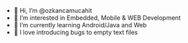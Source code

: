 - 👋 Hi, I’m @ozkancamucahit
- 👀 I’m interested in Embedded, Mobile & WEB Development
- 🌱 I’m currently learning Android/Java and Web
- 💞️ I love introducing bugs to empty text files 
<!-- - 📫 How to reach me ... -->

<!---
ozkancamucahit/ozkancamucahit is a ✨ special ✨ repository because its `README.md` (this file) appears on your GitHub profile.
You can click the Preview link to take a look at your changes.
--->
